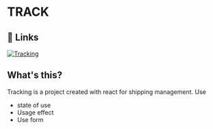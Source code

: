 #   TRACK

## 🔗 Links
[![Tracking](https://img.shields.io/badge/my_portfolio-000?style=for-the-badge&logo=ko-fi&logoColor=white)](https://startling-taffy-1f45e7.netlify.app/)

## What's this?


Tracking is a project created with react for shipping management.
Use
 - state of use
 - Usage effect
 - Use form
